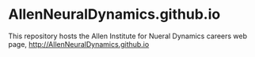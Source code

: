 # AllenNeuralDynamics.github.io

This repository hosts the Allen Institute for Nueral Dynamics careers web page, http://AllenNeuralDynamics.github.io
